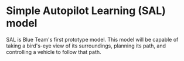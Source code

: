 # Simple Autopilot Learning (SAL) model
SAL is Blue Team's first prototype model. This model will be capable of taking a bird's-eye view of its surroundings, planning its path, and controlling a vehicle to follow that path.
